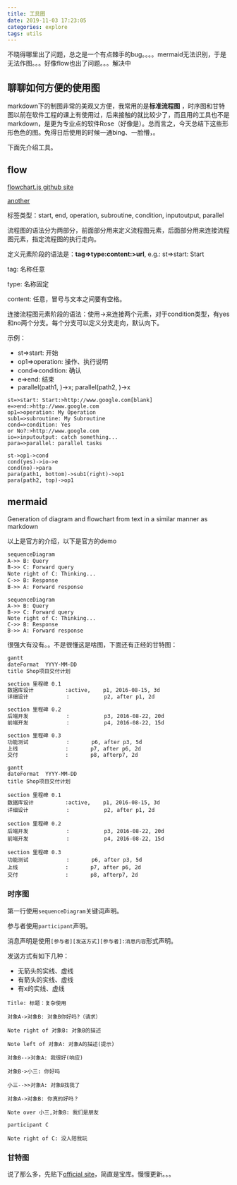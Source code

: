 ```yaml
---
title: 工具图
date: 2019-11-03 17:23:05
categories: explore
tags: utils
---
```

不晓得哪里出了问题，总之是一个有点棘手的bug。。。。mermaid无法识别，于是无法作图。。。好像flow也出了问题。。。解决中
<!--more-->
## 聊聊如何方便的使用图

markdown下的制图非常的美观又方便，我常用的是**标准流程图** ，时序图和甘特图以前在软件工程的课上有使用过，后来接触的就比较少了，而且用的工具也不是markdown，是更为专业点的软件Rose（好像是）。总而言之，今天总结下这些形形色色的图。免得日后使用的时候一通bing、一脸懵，。

下面先介绍工具。

##  flow

[flowchart.js github site](https://github.com/adrai/flowchart.js)

[another](https://jingyan.baidu.com/article/48b558e3035d9a7f38c09aeb.html)

标签类型：start, end, operation, subroutine, condition, inputoutput, parallel

流程图的语法分为两部分，前面部分用来定义流程图元素，后面部分用来连接流程图元素，指定流程图的执行走向。

定义元素阶段的语法是：**tag=>type:content:>url**, e.g.: st=>start: Start

tag: 名称任意

type: 名称固定

content: 任意，冒号与文本之间要有空格。

连接流程图元素阶段的语法：使用->来连接两个元素，对于condition类型，有yes和no两个分支。每个分支可以定义分支走向，默认向下。

示例：

- st=>start: 开始
- op1=>operation: 操作、执行说明
- cond=>condition: 确认
- e=>end: 结束
- parallel(path1, )->x; parallel(path2, )->x

```flow
st=>start: Start:>http://www.google.com[blank]
e=>end:>http://www.google.com
op1=>operation: My Operation
sub1=>subroutine: My Subroutine
cond=>condition: Yes
or No?:>http://www.google.com
io=>inputoutput: catch something...
para=>parallel: parallel tasks

st->op1->cond
cond(yes)->io->e
cond(no)->para
para(path1, bottom)->sub1(right)->op1
para(path2, top)->op1
```

##  mermaid

 Generation of diagram and flowchart from text in a similar manner as markdown 

以上是官方的介绍，以下是官方的demo

```markdown
sequenceDiagram
A->> B: Query
B->> C: Forward query
Note right of C: Thinking...
C->> B: Response
B->> A: Forward response
```

```mermaid
sequenceDiagram
A->> B: Query
B->> C: Forward query
Note right of C: Thinking...
C->> B: Response
B->> A: Forward response
```

很强大有没有。。不是很懂这是啥图，下面还有正经的甘特图：

```markdown
gantt
dateFormat  YYYY-MM-DD
title Shop项目交付计划

section 里程碑 0.1 
数据库设计          :active,    p1, 2016-08-15, 3d
详细设计            :           p2, after p1, 2d

section 里程碑 0.2
后端开发            :           p3, 2016-08-22, 20d
前端开发            :           p4, 2016-08-22, 15d

section 里程碑 0.3
功能测试            :       p6, after p3, 5d
上线               :       p7, after p6, 2d
交付               :       p8, afterp7, 2d
```



```mermaid
gantt
dateFormat  YYYY-MM-DD
title Shop项目交付计划

section 里程碑 0.1 
数据库设计          :active,    p1, 2016-08-15, 3d
详细设计            :           p2, after p1, 2d

section 里程碑 0.2
后端开发            :           p3, 2016-08-22, 20d
前端开发            :           p4, 2016-08-22, 15d

section 里程碑 0.3
功能测试            :       p6, after p3, 5d
上线               :       p7, after p6, 2d
交付               :       p8, afterp7, 2d
```

### 时序图

第一行使用` sequenceDiagram `关键词声明。

参与者使用` participant `声明。

 消息声明是使用`[参与者][发送方式][参与者]:消息内容`形式声明。

发送方式有如下几种：

- 无箭头的实线、虚线
- 有箭头的实线、虚线
- 有x的实线、虚线

```sequence
Title: 标题：复杂使用

对象A->对象B: 对象B你好吗?（请求）

Note right of 对象B: 对象B的描述

Note left of 对象A: 对象A的描述(提示)

对象B-->对象A: 我很好(响应)

对象B->小三: 你好吗

小三-->>对象A: 对象B找我了

对象A->对象B: 你真的好吗？

Note over 小三,对象B: 我们是朋友

participant C

Note right of C: 没人陪我玩
```





### 甘特图

说了那么多，先贴下[official site]( https://mermaidjs.github.io/#/ )，简直是宝库。慢慢更新。。。